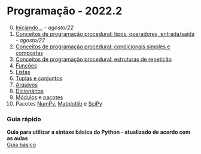 # Programação - 2022.2

0. [Iniciando...](prog_aulas/prog_inicio.md) - *agosto/22*
1. [Conceitos de programação procedural: tipos, operadores, entrada/saída](prog_aulas/prog_conceitos1.md) - *agosto/22*   
2. [Conceitos de programação procedural: condicionais simples e compostas](prog_aulas/prog_conceitos2.md)
3. [Conceitos de programação procedural: estruturas de repetição](prog_aulas/prog_conceitos3.md)
4. [Funções](prog_aulas/prog_funcoes.md)
5. [Listas](prog_aulas/prog_listas.md)
6. [Tuplas e conjuntos](prog_aulas/prog_tuplas.md)  
7. [Arquivos](prog_aulas/prog_arquivos.md)  
8. [Dicionários](prog_aulas/prog_dicionarios.md)
9. [Módulos](prog_aulas/prog_modulos.md) e [pacotes](prog_aulas/prog_pacotes.md)
10. Pacotes [NumPy](https://numpy.org/doc/stable/user/absolute_beginners.html), [Matplotlib](https://matplotlib.org/stable/plot_types/index.html) e [SciPy](https://docs.scipy.org/doc/scipy/getting_started.html#getting-started-ref)

### Guia rápido
**Guia para utilizar a sintaxe básica do Python - atualizado de acordo com as aulas**  
[Guia básico](prog_aulas/guia_rapido.md)

